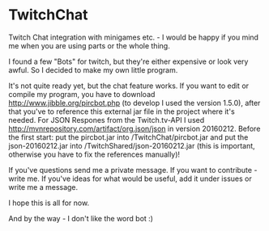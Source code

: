 # TwitchChat
Twitch Chat integration with minigames etc. - I would be happy if you mind me when you are using parts or the whole thing.

I found a few "Bots" for twitch, but they're either expensive or look very awful. So I decided to make my own little program.

It's not quite ready yet, but the chat feature works. If you want to edit or compile my program, you have to download http://www.jibble.org/pircbot.php (to develop I used the version 1.5.0), after that you've to reference this external jar file in the project where it's needed.
For JSON Respones from the Twitch.tv-API I used http://mvnrepository.com/artifact/org.json/json in version 20160212.
Before the first start: put the pircbot.jar into /TwitchChat/pircbot.jar and put the json-20160212.jar into /TwitchShared/json-20160212.jar (this is important, otherwise you have to fix the references manually)!

If you've questions send me a private message. If you want to contribute - write me. If you've ideas for what would be useful, add it under issues or write me a message.

I hope this is all for now.

And by the way - 
I don't like the word bot :)
